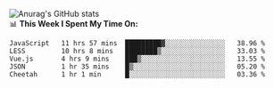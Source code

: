 
![Anurag's GitHub stats](https://github-readme-stats.vercel.app/api?username=supergczh&show_icons=true&theme=radical)
<br />
📊 **This Week I Spent My Time On:**

<!--START_SECTION:waka-->
```text
JavaScript   11 hrs 57 mins  █████████▓░░░░░░░░░░░░░░░   38.96 % 
LESS         10 hrs 8 mins   ████████▒░░░░░░░░░░░░░░░░   33.03 % 
Vue.js       4 hrs 9 mins    ███▒░░░░░░░░░░░░░░░░░░░░░   13.55 % 
JSON         1 hr 35 mins    █▒░░░░░░░░░░░░░░░░░░░░░░░   05.20 % 
Cheetah      1 hr 1 min      █░░░░░░░░░░░░░░░░░░░░░░░░   03.36 % 
```
<!--END_SECTION:waka-->
